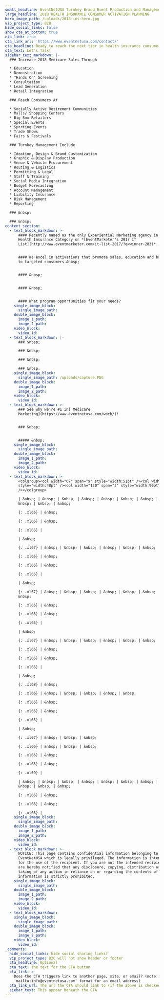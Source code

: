 ```yaml
---
small_headline: EventNetUSA Turnkey Brand Event Production and Management
large_headline: 2018 HEALTH INSURANCE CONSUMER ACTIVATION PLANNING
hero_image_path: /uploads/2018-ins-hero.jpg
vip_project_type: B2B
hide_social_links: false
show_cta_at_bottom: true
cta_link: true
cta_link_url: 'https://www.eventnetusa.com/contact/'
cta_headline: Ready to reach the next tier in health insurance consumer marketing?
cta_text: Let's Talk!
sidebar_text_markdown: |-
  ### Increase 2018 Medicare Sales Through

  * Education
  * Demonstration
  * "Hands On" Screening
  * Consultation
  * Lead Generation
  * Retail Integration

  ### Reach Consumers At

  * Socially Active Retirement Communities
  * Malls/ Shopping Centers
  * Big Box Retailers
  * Special Events
  * Sporting Events
  * Trade Shows
  * Fairs & Festivals

  ### Turnkey Management Include

  * Ideation, Design & Brand Customization
  * Graphic & Display Production
  * Venue & Vehicle Procurement
  * Routing & Logistics
  * Permitting & Legal
  * Staff & Training
  * Social Media Integration
  * Budget Forecasting
  * Account Management
  * Liability Insurance
  * Risk Management
  * Reporting

  ### &nbsp;

  ### &nbsp;
content_section:
  - text_block_markdown: >-
      #### Recently named as the only Experiential Marketing agency in the
      Health Insurance Category on *[EventMarketer's 2017 IT
      List](http://www.eventmarketer.com/it-list-2017/?q=winner-283)*.


      #### We excel in activations that promote sales, education and brand reach
      to targeted consumers.&nbsp;


      #### &nbsp;


      #### &nbsp;


      #### What program opportunities fit your needs?
    single_image_block:
      single_image_path:
    double_image_block:
      image_1_path:
      image_2_path:
    video_block:
      video_id:
  - text_block_markdown: |-
      ### &nbsp;

      ### &nbsp;

      ### &nbsp;

      ### &nbsp;
    single_image_block:
      single_image_path: /uploads/capture.PNG
    double_image_block:
      image_1_path:
      image_2_path:
    video_block:
      video_id:
  - text_block_markdown: >-
      ### See why we're #1 in[ Medicare
      Marketing](https://www.eventnetusa.com/work/)!


      ### &nbsp;


      ##### &nbsp;
    single_image_block:
      single_image_path:
    double_image_block:
      image_1_path:
      image_2_path:
    video_block:
      video_id:
  - text_block_markdown: >-
      <colgroup><col width="67" span="9" style="width:51pt" /><col width="64"
      style="width:48pt" /><col width="120" span="3" style="width:90pt"
      /></colgroup>

      | &nbsp; | &nbsp; | &nbsp; | &nbsp; | &nbsp; | &nbsp; | &nbsp; | &nbsp; |
      &nbsp; | &nbsp; | &nbsp;

      {: .xl65} | &nbsp;

      {: .xl65} | &nbsp;

      {: .xl65} |

      | &nbsp;

      {: .xl67} | &nbsp; | &nbsp; | &nbsp; | &nbsp; | &nbsp; | &nbsp; | &nbsp;

      {: .xl65} | &nbsp;

      {: .xl65} | &nbsp;

      {: .xl65} |

      | &nbsp;

      {: .xl67} | &nbsp; | &nbsp; | &nbsp; | &nbsp; | &nbsp; | &nbsp; | &nbsp; |
      &nbsp;

      {: .xl65} | &nbsp;

      {: .xl65} | &nbsp;

      {: .xl65} |

      | &nbsp;

      {: .xl67} | &nbsp; | &nbsp; | &nbsp; | &nbsp; | &nbsp; | &nbsp;

      {: .xl65} | &nbsp;

      {: .xl65} | &nbsp;

      {: .xl65} |

      | &nbsp;

      {: .xl68} | &nbsp;

      {: .xl66} | &nbsp; | &nbsp; | &nbsp; | &nbsp; | &nbsp;

      {: .xl65} | &nbsp;

      {: .xl65} | &nbsp;

      {: .xl65} |

      | &nbsp;

      {: .xl67} | &nbsp; | &nbsp; | &nbsp;

      {: .xl66} | &nbsp; | &nbsp; | &nbsp;

      {: .xl65} | &nbsp;

      {: .xl65} | &nbsp;

      {: .xl69} |

      | &nbsp; | &nbsp; | &nbsp; | &nbsp; | &nbsp; | &nbsp; | &nbsp; | &nbsp; |
      &nbsp; | &nbsp; | &nbsp;

      {: .xl65} | &nbsp;

      {: .xl65} | &nbsp;

      {: .xl65} |
    single_image_block:
      single_image_path:
    double_image_block:
      image_1_path:
      image_2_path:
    video_block:
      video_id:
  - text_block_markdown: >-
      NOTICE: This page contains confidential information belonging to
      EventNetUSA which is legally privileged. The information is intended only
      for the use of the recipient. If you are not the intended recipient, you
      are hereby notified that any disclosure, copying, distribution or the
      taking of any action in reliance on or regarding the contents of this
      information is strictly prohibited.
    single_image_block:
      single_image_path:
    double_image_block:
      image_1_path:
      image_2_path:
    video_block:
      video_id:
  - text_block_markdown:
    single_image_block:
      single_image_path:
    double_image_block:
      image_1_path:
      image_2_path:
    video_block:
      video_id:
_comments:
  hide_social_links: hide social sharing links?
  vip_project_type: B2C will not show header or footer
  cta_headline: Optional
  cta_text: the text for the CTA button
  cta_link: >-
    Does the CTA triggera link to another page, site, or email? (note: use
    'mailto:info@eventnetusa.com' format for an email address)
  cta_link_url: The url the CTA should link to (if the above is checked)
  siebar_text: This appear beneath the CTA
---
```

